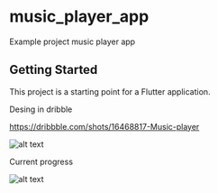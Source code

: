 # music_player_app

Example project music player app

## Getting Started

This project is a starting point for a Flutter application.

Desing in dribble

https://dribbble.com/shots/16468817-Music-player

![alt text](https://cdn.dribbble.com/users/594316/screenshots/16468817/media/0dd143b2acdafcdfaaeae0c82ec98e14.jpg?compress=1&resize=1200x900)

Current progress

![alt text](https://firebasestorage.googleapis.com/v0/b/trainingdesignflutter.appspot.com/o/Simulator%20Screen%20Shot%20-%20iPhone%2013%20-%202021-10-20%20at%2018.36.34.png?alt=media&token=28e2739d-dca7-4a05-9f0b-f8883eba2aef)
